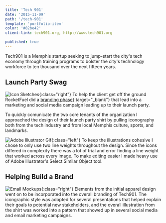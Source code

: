 ```yaml
---
title: 'Tech 901'
date: '2015-11-09'
path: '/tech-901'
template: 'portfolio-item'
color: '#82be42'
client-link: tech901.org, http://www.tech901.org

published: true
---
```


Tech901 is a Memphis startup seeking to jump-start the city's tech economy through training programs to bolster the city's technology workforce to ten thousand over the next fifteen years.

## Launch Party Swag

![Icon Sketches](/assets/images/portfolio/tech901-collateral/shirt-sketch.jpg ){:class="right"}
To help the client get off the ground RocketFuel did a [branding phase](http://www.gorocketfuel.com/work/tech901/){:target="_blank"} that lead into a marketing and social media campaign leading up to their launch party.


To quickly comunicate the two core tenants of the organization I approached the design of their launch party shirt by pulling iconography both from the tech industry and from local Memphis culture, sports, and landmarks.

![Adobe Illustrator Gif](/assets/images/portfolio/tech901-collateral/lineweight.gif ){:class="left"}
To keep the illustrations cohesive I chose to only use two line weights throughout the design. Since the icons differed in complexity there was a lot of trial and error finding a line weight that worked across every image. To make editing easier I made heavy use of Adobe Illustrator's Select Similar Object tool.

## Helping Build a Brand

![Email Mockups](/assets/images/portfolio/tech901-collateral/emails.png ){:class="right"}
Elements from the initial apparel design went on to be incorporated into the overall branding of Tech901. The icongraphic style was adopted for several presentations that helped explain their goals to potential new stakeholders, and the overall illustration from the shirt was worked into a pattern that showed up in several social media and email marketing campaigns.
